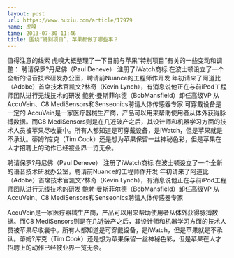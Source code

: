 ```yaml
---
layout: post
url: https://www.huxiu.com/article/17979
name: 虎嗅
time: 2013-07-30 11:46
title: 围绕“特别项目”，苹果都做了哪些事？
---
```

值得注意的线索 虎嗅大概整理了一下目前与苹果“特别项目”有关的一些变动和调整： 聘请保罗?丹尼佛（Paul Deneve） 注册了iWatch商标 在波士顿设立了一个全新的语音技术研发办公室，聘请前Nuance的工程师作开发 年初请来了阿道比（Adobe）首席技术官凯文?林奇（Kevin Lynch），有消息说他正在与前iPod工程师团队进行无线技术的研发 鲍勃·曼斯菲尔德（BobMansfield）卸任高级VP 从AccuVein、C8 MediSensors和Senseonics聘请人体传感器专家 可穿戴设备是一定的 AccuVein是一家医疗器械生产商，产品可以用来帮助使用者从体外获得脉搏数据。而C8 MediSensors则是在几近破产之后，其设计师和机器学习方面的技术人员被苹果尽收囊中。所有人都知道是可穿戴设备，是iWatch，但是苹果就是不承认。蒂姆?库克（Tim Cook）还是想为苹果保留一丝神秘色彩，但是苹果在人才招聘上的动作已经被业界一览无余。

聘请保罗?丹尼佛（Paul Deneve） 注册了iWatch商标 在波士顿设立了一个全新的语音技术研发办公室，聘请前Nuance的工程师作开发 年初请来了阿道比（Adobe）首席技术官凯文?林奇（Kevin Lynch），有消息说他正在与前iPod工程师团队进行无线技术的研发 鲍勃·曼斯菲尔德（BobMansfield）卸任高级VP 从AccuVein、C8 MediSensors和Senseonics聘请人体传感器专家

AccuVein是一家医疗器械生产商，产品可以用来帮助使用者从体外获得脉搏数据。而C8 MediSensors则是在几近破产之后，其设计师和机器学习方面的技术人员被苹果尽收囊中。所有人都知道是可穿戴设备，是iWatch，但是苹果就是不承认。蒂姆?库克（Tim Cook）还是想为苹果保留一丝神秘色彩，但是苹果在人才招聘上的动作已经被业界一览无余。

